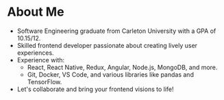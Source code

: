 # About Me

- Software Engineering graduate from Carleton University with a GPA of 10.15/12.
- Skilled frontend developer passionate about creating lively user experiences.
- Experience with:
  - React, React Native, Redux, Angular, Node.js, MongoDB, and more.
  - Git, Docker, VS Code, and various libraries like pandas and TensorFlow.
- Let's collaborate and bring your frontend visions to life!


